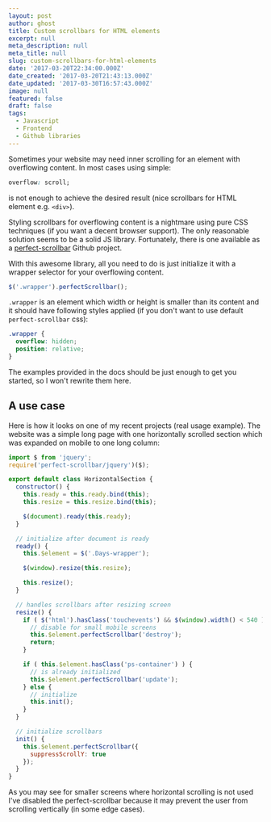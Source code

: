 ```yaml
---
layout: post
author: ghost
title: Custom scrollbars for HTML elements
excerpt: null
meta_description: null
meta_title: null
slug: custom-scrollbars-for-html-elements
date: '2017-03-20T22:34:00.000Z'
date_created: '2017-03-20T21:43:13.000Z'
date_updated: '2017-03-30T16:57:43.000Z'
image: null
featured: false
draft: false
tags:
  - Javascript
  - Frontend
  - Github libraries
---
```

Sometimes your website may need inner scrolling for an element with overflowing content. In most cases using simple:

```css
overflow: scroll;
```

is not enough to achieve the desired result (nice scrollbars for HTML element e.g. `<div>`).

Styling scrollbars for overflowing content is a nightmare using pure CSS techniques (if you want a decent browser support). The only reasonable solution seems to be a solid JS library. Fortunately, there is one available as a [perfect-scrollbar](https://github.com/noraesae/perfect-scrollbar) Github project.

With this awesome library, all you need to do is just initialize it with a wrapper selector for your overflowing content.

```javascript
$('.wrapper').perfectScrollbar();
```

`.wrapper` is an element which width or height is smaller than its content and it should have following styles applied (if you don't want to use default `perfect-scrollbar` css):

```css
.wrapper {
  overflow: hidden;
  position: relative;
}
```

The examples provided in the docs should be just enough to get you started, so I won't rewrite them here.

## A use case

Here is how it looks on one of my recent projects (real usage example). The website was a simple long page with one horizontally scrolled section which was expanded on mobile to one long column:

```javascript
import $ from 'jquery';
require('perfect-scrollbar/jquery')($);

export default class HorizontalSection {
  constructor() {
    this.ready = this.ready.bind(this);
    this.resize = this.resize.bind(this);

    $(document).ready(this.ready);
  }

  // initialize after document is ready
  ready() {
    this.$element = $('.Days-wrapper');

    $(window).resize(this.resize);

    this.resize();
  }

  // handles scrollbars after resizing screen
  resize() {
    if ( $('html').hasClass('touchevents') && $(window).width() < 540 ) {
      // disable for small mobile screens
      this.$element.perfectScrollbar('destroy');
      return;
    }

    if ( this.$element.hasClass('ps-container') ) {
      // is already initialized
      this.$element.perfectScrollbar('update');
    } else {
      // initialize
      this.init();
    }
  }

  // initialize scrollbars
  init() {
    this.$element.perfectScrollbar({
      suppressScrollY: true
    });
  }
}

```

As you may see for smaller screens where horizontal scrolling is not used I've disabled the perfect-scrollbar because it may prevent the user from scrolling vertically (in some edge cases).
